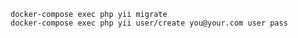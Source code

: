 


```shell script
docker-compose exec php yii migrate
docker-compose exec php yii user/create you@your.com user pass
```